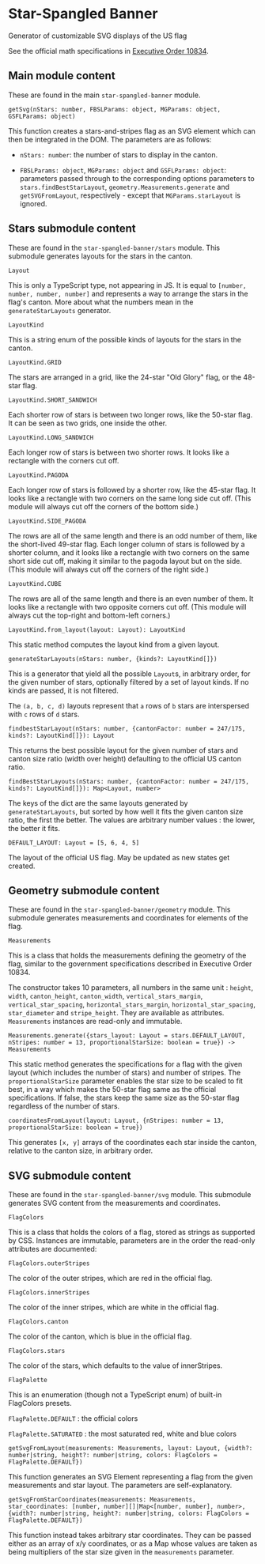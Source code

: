# Star-Spangled Banner

Generator of customizable SVG displays of the US flag

See the official math specifications in [Executive Order 10834](https://en.wikisource.org/wiki/Executive_Order_10834).

## Main module content

These are found in the main `star-spangled-banner` module.

`getSvg(nStars: number, FBSLParams: object, MGParams: object, GSFLParams: object)`

This function creates a stars-and-stripes flag as an SVG element which can then be integrated in the DOM. The parameters are as follows:

- `nStars: number`: the number of stars to display in the canton.

- `FBSLParams: object`, `MGParams: object` and `GSFLParams: object`: parameters passed through to the corresponding options parameters to `stars.findBestStarLayout`, `geometry.Measurements.generate` and `getSVGFromLayout`, respectively - except that `MGParams.starLayout` is ignored.

## Stars submodule content

These are found in the `star-spangled-banner/stars` module. This submodule generates layouts for the stars in the canton.

`Layout`

This is only a TypeScript type, not appearing in JS. It is equal to `[number, number, number, number]` and represents a way to arrange the stars in the flag's canton. More about what the numbers mean in the `generateStarLayouts` generator.

`LayoutKind`

  This is a string enum of the possible kinds of layouts for the stars in the canton.

  `LayoutKind.GRID`

  The stars are arranged in a grid, like the 24-star "Old Glory" flag, or the 48-star flag.

  `LayoutKind.SHORT_SANDWICH`

  Each shorter row of stars is between two longer rows, like the 50-star flag. It can be seen as two grids, one inside the other.

  `LayoutKind.LONG_SANDWICH`

  Each longer row of stars is between two shorter rows. It looks like a rectangle with the corners cut off.

  `LayoutKind.PAGODA`

  Each longer row of stars is followed by a shorter row, like the 45-star flag. It looks like a rectangle with two corners on the same long side cut off. (This module will always cut off the corners of the bottom side.)

  `LayoutKind.SIDE_PAGODA`

  The rows are all of the same length and there is an odd number of them, like the short-lived 49-star flag. Each longer column of stars is followed by a shorter column, and it looks like a rectangle with two corners on the same short side cut off, making it similar to the pagoda layout but on the side. (This module will always cut off the corners of the right side.)

  `LayoutKind.CUBE`

  The rows are all of the same length and there is an even number of them. It looks like a rectangle with two opposite corners cut off. (This module will always cut the top-right and bottom-left corners.)

  `LayoutKind.from_layout(layout: Layout): LayoutKind`

  This static method computes the layout kind from a given layout.

`generateStarLayouts(nStars: number, {kinds?: LayoutKind[]})`

  This is a generator that yield all the possible `Layout`s, in arbitrary order, for the given number of stars, optionally filtered by a set of layout kinds. If no kinds are passed, it is not filtered.

  The `(a, b, c, d)` layouts represent that `a` rows of `b` stars are interspersed with `c` rows of `d` stars.

`findbestStarLayout(nStars: number, {cantonFactor: number = 247/175, kinds?: LayoutKind[]}): Layout`

  This returns the best possible layout for the given number of stars and canton size ratio (width over height) defaulting to the official US canton ratio.

`findBestStarLayouts(nStars: number, {cantonFactor: number = 247/175, kinds?: LayoutKind[]}): Map<Layout, number>`

  The keys of the dict are the same layouts generated by `generateStarLayouts`, but sorted by how well it fits the given canton size ratio, the first the better. The values are arbitrary number values : the lower, the better it fits.

`DEFAULT_LAYOUT: Layout = [5, 6, 4, 5]`

  The layout of the official US flag. May be updated as new states get created.

## Geometry submodule content

These are found in the `star-spangled-banner/geometry` module. This submodule generates measurements and coordinates for elements of the flag.

`Measurements`

  This is a class that holds the measurements defining the geometry of the flag, similar to the government specifications described in Executive Order 10834.

  The constructor takes 10 parameters, all numbers in the same unit : `height`, `width`, `canton_height`, `canton_width`, `vertical_stars_margin`, `vertical_star_spacing`, `horizontal_stars_margin`, `horizontal_star_spacing`, `star_diameter` and `stripe_height`. They are available as attributes. `Measurements` instances are read-only and immutable.

  `Measurements.generate({stars_layout: Layout = stars.DEFAULT_LAYOUT, nStripes: number = 13, proportionalStarSize: boolean = true}) -> Measurements`

  This static method generates the specifications for a flag with the given layout (which includes the number of stars) and number of stripes. The `proportionalStarSize` parameter enables the star size to be scaled to fit best, in a way which makes the 50-star flag same as the official specifications. If false, the stars keep the same size as the 50-star flag regardless of the number of stars.

`coordinatesFromLayout(layout: Layout, {nStripes: number = 13, proportionalStarSize: boolean = true})`

  This generates `[x, y]` arrays of the coordinates each star inside the canton, relative to the canton size, in arbitrary order.

## SVG submodule content

These are found in the `star-spangled-banner/svg` module. This submodule generates SVG content from the measurements and coordinates.

`FlagColors`

  This is a class that holds the colors of a flag, stored as strings as supported by CSS. Instances are immutable, parameters are in the order the read-only attributes are documented:

  `FlagColors.outerStripes`

  The color of the outer stripes, which are red in the official flag.

  `FlagColors.innerStripes`

  The color of the inner stripes, which are white in the official flag.

  `FlagColors.canton`

  The color of the canton, which is blue in the official flag.

  `FlagColors.stars`

  The color of the stars, which defaults to the value of innerStripes.

`FlagPalette`

  This is an enumeration (though not a TypeScript enum) of built-in FlagColors presets.

  `FlagPalette.DEFAULT` : the official colors

  `FlagPalette.SATURATED` : the most saturated red, white and blue colors

`getSvgFromLayout(measurements: Measurements, layout: Layout, {width?: number|string, height?: number|string, colors: FlagColors = FlagPalette.DEFAULT})`

  This function generates an SVG Element representing a flag from the given measurements and star layout. The parameters are self-explanatory.

`getSvgFromStarCoordinates(measurements: Measurements, star_coordinates: [number, number][]|Map<[number, number], number>, {width?: number|string, height?: number|string, colors: FlagColors = FlagPalette.DEFAULT})`

  This function instead takes arbitrary star coordinates. They can be passed either as an array of x/y coordinates, or as a Map whose values are taken as being multipliers of the star size given in the `measurements` parameter.
